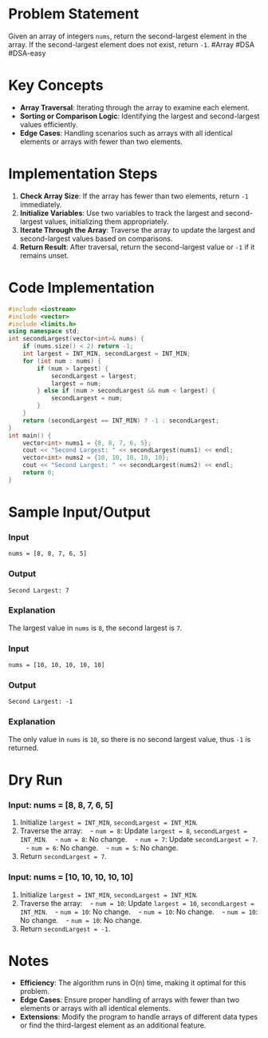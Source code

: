 # Problem Statement
Given an array of integers `nums`, return the second-largest element in the array. If the second-largest element does not exist, return `-1`.
#Array #DSA #DSA-easy
# Key Concepts
- **Array Traversal**: Iterating through the array to examine each element.
- **Sorting or Comparison Logic**: Identifying the largest and second-largest values efficiently.
- **Edge Cases**: Handling scenarios such as arrays with all identical elements or arrays with fewer than two elements.
# Implementation Steps
1. **Check Array Size**: If the array has fewer than two elements, return `-1` immediately.
2. **Initialize Variables**: Use two variables to track the largest and second-largest values, initializing them appropriately.
3. **Iterate Through the Array**: Traverse the array to update the largest and second-largest values based on comparisons.
4. **Return Result**: After traversal, return the second-largest value or `-1` if it remains unset.
# Code Implementation
```cpp
#include <iostream>
#include <vector>
#include <limits.h>
using namespace std;
int secondLargest(vector<int>& nums) {
    if (nums.size() < 2) return -1;
    int largest = INT_MIN, secondLargest = INT_MIN;
    for (int num : nums) {
        if (num > largest) {
            secondLargest = largest;
            largest = num;
        } else if (num > secondLargest && num < largest) {
            secondLargest = num;
        }
    }
    return (secondLargest == INT_MIN) ? -1 : secondLargest;
}
int main() {
    vector<int> nums1 = {8, 8, 7, 6, 5};
    cout << "Second Largest: " << secondLargest(nums1) << endl;
    vector<int> nums2 = {10, 10, 10, 10, 10};
    cout << "Second Largest: " << secondLargest(nums2) << endl;
    return 0;
}
```
# Sample Input/Output
### Input
```plaintext
nums = [8, 8, 7, 6, 5]
```
### Output
```plaintext
Second Largest: 7
```
### Explanation
The largest value in `nums` is `8`, the second largest is `7`.
### Input
```plaintext
nums = [10, 10, 10, 10, 10]
```
### Output
```plaintext
Second Largest: -1
```
### Explanation
The only value in `nums` is `10`, so there is no second largest value, thus `-1` is returned.
# Dry Run
### Input: nums = [8, 8, 7, 6, 5]
1. Initialize `largest = INT_MIN`, `secondLargest = INT_MIN`.
2. Traverse the array:
   - `num = 8`: Update `largest = 8`, `secondLargest = INT_MIN`.
   - `num = 8`: No change.
   - `num = 7`: Update `secondLargest = 7`.
   - `num = 6`: No change.
   - `num = 5`: No change.
3. Return `secondLargest = 7`.
### Input: nums = [10, 10, 10, 10, 10]
1. Initialize `largest = INT_MIN`, `secondLargest = INT_MIN`.
2. Traverse the array:
   - `num = 10`: Update `largest = 10`, `secondLargest = INT_MIN`.
   - `num = 10`: No change.
   - `num = 10`: No change.
   - `num = 10`: No change.
   - `num = 10`: No change.
3. Return `secondLargest = -1`.
# Notes
- **Efficiency**: The algorithm runs in O(n) time, making it optimal for this problem.
- **Edge Cases**: Ensure proper handling of arrays with fewer than two elements or arrays with all identical elements.
- **Extensions**: Modify the program to handle arrays of different data types or find the third-largest element as an additional feature.